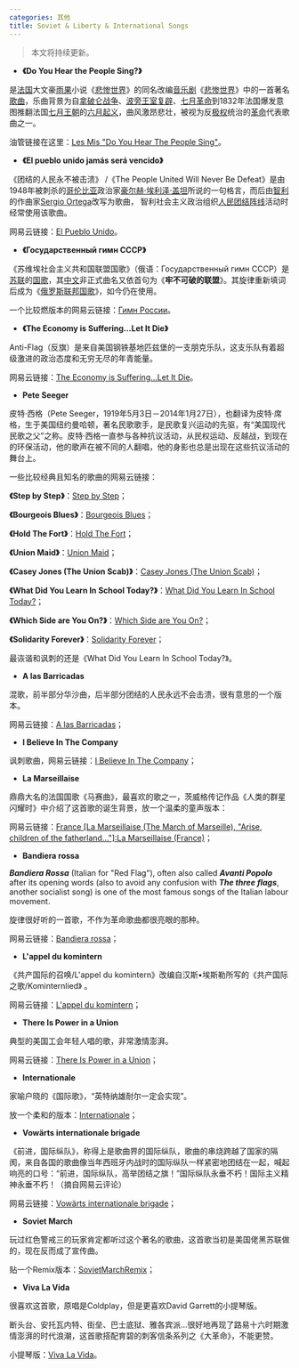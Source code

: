 ```yaml
---
categories: 其他
title: Soviet & Liberty & International Songs
---
```


> 本文将持续更新。

- **《Do You Hear the People Sing?》**

是[法国](https://zh.wikipedia.org/wiki/法國)大文豪[雨果](https://zh.wikipedia.org/wiki/雨果)小说《[悲惨世界](https://zh.wikipedia.org/wiki/悲惨世界)》的同名改编[音乐剧](https://zh.wikipedia.org/wiki/音樂劇)《[悲惨世界](https://zh.wikipedia.org/wiki/悲慘世界_(音樂劇))》中的一首著名[歌曲](https://zh.wikipedia.org/wiki/歌曲)，乐曲背景为自[拿破仑战争](https://zh.wikipedia.org/wiki/拿破崙戰爭)、[波旁王室复辟](https://zh.wikipedia.org/wiki/波旁复辟)、[七月革命](https://zh.wikipedia.org/wiki/七月革命)到1832年法国爆发意图推翻法国[七月王朝](https://zh.wikipedia.org/wiki/七月王朝)的[六月起义](https://zh.wikipedia.org/wiki/六月起义)，曲风激昂悲壮，被视为反[极权](https://zh.wikipedia.org/wiki/極權)统治的[革命](https://zh.wikipedia.org/wiki/革命)代表歌曲之一。

油管链接在这里：[Les Mis "Do You Hear The People Sing"](https://www.youtube.com/watch?v=gMYNfQlf1H8)。

- **《El pueblo unido jamás será vencido》**

 《团结的人民永不被击溃》 /《The People United Will Never Be Defeat》是由1948年被刺杀的[哥伦比亚](https://zh.wikipedia.org/wiki/哥倫比亞)政治家[豪尔赫·埃利泽·盖坦](https://zh.wikipedia.org/w/index.php?title=豪尔赫·埃利泽·盖坦&action=edit&redlink=1)所说的一句格言，而后由[智利](https://zh.wikipedia.org/wiki/智利)的作曲家[Sergio Ortega](https://zh.wikipedia.org/w/index.php?title=Sergio_Ortega&action=edit&redlink=1)改写为歌曲， 智利社会主义政治组织[人民团结阵线](https://zh.wikipedia.org/w/index.php?title=人民團結陣線&action=edit&redlink=1)活动时经常使用该歌曲。 

网易云链接：[El Pueblo Unido](https://music.163.com/#/song?id=444376798)。

- **《Государственный гимн СССР》**

《苏维埃社会主义共和国联盟国歌》（俄语：Государственный гимн СССР）是[苏联](https://zh.wikipedia.org/wiki/苏联)的[国歌](https://zh.wikipedia.org/wiki/国歌)，其[中文](https://zh.wikipedia.org/wiki/中文)非正式曲名又依首句为《**牢不可破的联盟**》。其旋律重新填词后成为《[俄罗斯联邦国歌](https://zh.wikipedia.org/wiki/俄罗斯联邦国歌)》，如今仍在使用。

一个比较燃版本的网易云链接：[Гимн России](https://music.163.com/#/song?id=4151525)。

- **《The Economy is Suffering…Let It Die》**

Anti-Flag（反旗）是来自美国钢铁基地匹兹堡的一支朋克乐队，这支乐队有着超级激进的政治态度和无穷无尽的年青能量。

网易云链接：[The Economy is Suffering…Let It Die](https://music.163.com/#/song?id=16508183)。

- **Pete Seeger**

皮特·西格（Pete Seeger，1919年5月3日－2014年1月27日），也翻译为皮特·席格，生于美国纽约曼哈顿，著名民歌歌手，是民歌复兴运动的先驱，有“美国现代民歌之父”之称。皮特·西格一直参与各种抗议活动，从民权运动、反越战，到现在的环保活动，他的歌声在被不同的人翻唱，他的身影也总是出现在这些抗议活动的舞台上。 

一些比较经典且知名的歌曲的网易云链接：

**《Step by Step》**：[Step by Step](https://music.163.com/#/song?id=21432482)；

**《Bourgeois Blues》**：[Bourgeois Blues](https://music.163.com/#/song?id=21432489)；

**《Hold The Fort》**：[Hold The Fort](https://music.163.com/#/song?id=565353810)；

**《Union Maid》**：[Union Maid]( https://music.163.com/#/song?id=21432481 )；

**《Casey Jones (The Union Scab)》**：[Casey Jones (The Union Scab)]( https://music.163.com/#/song?id=21432478 )；

**《What Did You Learn In School Today?》**：[What Did You Learn In School Today?]( https://music.163.com/#/song?id=21432573 )；

**《Which Side are You On?》**：[Which Side are You On?]( https://music.163.com/#/song?id=21432477 )；

**《Solidarity Forever》**：[Solidarity Forever]( https://music.163.com/#/song?id=21432483 )；

最诙谐和讽刺的还是《What Did You Learn In School Today?》。

- **A las Barricadas**

混歌，前半部分华沙曲，后半部分团结的人民永远不会击溃，很有意思的一个版本。

网易云链接：[A las Barricadas]( https://music.163.com/#/song?id=485207073 )；

- **I Believe In The Company**

讽刺歌曲，网易云链接：[I Believe In The Company]( https://music.163.com/#/song?id=18711701 )；

- **La Marseillaise**

鼎鼎大名的法国国歌《马赛曲》，最喜欢的歌之一，茨威格传记作品《人类的群星闪耀时》中介绍了这首歌的诞生背景，放一个温柔的童声版本：

网易云链接：[France [La Marseillaise (The March of Marseille), "Arise, children of the fatherland…"]:La Marseillaise (France)]( https://music.163.com/#/song?id=465877802 )；

- **Bandiera rossa**

***Bandiera Rossa*** (Italian for "Red Flag"), often also called ***Avanti Popolo*** after its opening words (also to avoid any confusion with ***The three flags***, another socialist song) is one of the most famous songs of the Italian labour movement.  

旋律很好听的一首歌，不作为革命歌曲都很亮眼的那种。

网易云链接：[Bandiera rossa]( https://music.163.com/#/song?id=558743677 )；

- **L'appel du komintern**

 《共产国际的召唤/L'appel du komintern》改编自汉斯•埃斯勒所写的《共产国际之歌/Kominternlied》 。

网易云链接：[L'appel du komintern]( https://music.163.com/#/song?id=558743678 )；

- **There Is Power in a Union**

典型的美国工会年轻人唱的歌，非常激情澎湃。

网易云链接：[There Is Power in a Union]( https://music.163.com/#/song?id=3482007 )；

- **Internationale**

家喻户晓的《国际歌》，“英特纳雄耐尔一定会实现”。

放一个柔和的版本：[Internationale]( https://music.163.com/#/song?id=494611357 )；

- **Vowärts internationale brigade**

《前进，国际纵队》，称得上是歌曲界的国际纵队，歌曲的串烧跨越了国家的隔阂，来自各国的歌曲像当年西班牙内战时的国际纵队一样紧密地团结在一起，喊起响亮的口号：“前进，国际纵队，高举团结之旗！”国际纵队永垂不朽！国际主义精神永垂不朽！（摘自网易云评论）

网易云链接：[Vowärts internationale brigade]( https://music.163.com/#/song?id=528038765 )；

- **Soviet March** 

玩过红色警戒三的玩家肯定都听过这个著名的歌曲，这首歌当初是美国佬黑苏联做的，现在反而成了宣传曲。

贴一个Remix版本：[SovietMarchRemix]( https://music.163.com/#/song?id=428375398 )；

- **Viva La Vida**

很喜欢这首歌，原唱是Coldplay，但是更喜欢David Garrett的小提琴版。

断头台、安托瓦内特、街垒、巴士底狱、雅各宾派...很好地再现了路易十六时期激情澎湃的时代浪潮，这首歌搭配育碧的刺客信条系列之《大革命》，不能更赞。

小提琴版：[Viva La Vida]( https://music.163.com/#/song?id=26989255 )。





